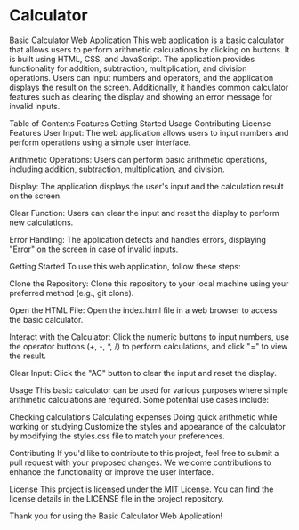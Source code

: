 # Calculator

Basic Calculator Web Application
This web application is a basic calculator that allows users to perform arithmetic calculations by clicking on buttons. It is built using HTML, CSS, and JavaScript. The application provides functionality for addition, subtraction, multiplication, and division operations. Users can input numbers and operators, and the application displays the result on the screen. Additionally, it handles common calculator features such as clearing the display and showing an error message for invalid inputs.

Table of Contents
Features
Getting Started
Usage
Contributing
License
Features
User Input: The web application allows users to input numbers and perform operations using a simple user interface.

Arithmetic Operations: Users can perform basic arithmetic operations, including addition, subtraction, multiplication, and division.

Display: The application displays the user's input and the calculation result on the screen.

Clear Function: Users can clear the input and reset the display to perform new calculations.

Error Handling: The application detects and handles errors, displaying "Error" on the screen in case of invalid inputs.

Getting Started
To use this web application, follow these steps:

Clone the Repository: Clone this repository to your local machine using your preferred method (e.g., git clone).

Open the HTML File: Open the index.html file in a web browser to access the basic calculator.

Interact with the Calculator: Click the numeric buttons to input numbers, use the operator buttons (+, -, *, /) to perform calculations, and click "=" to view the result.

Clear Input: Click the "AC" button to clear the input and reset the display.

Usage
This basic calculator can be used for various purposes where simple arithmetic calculations are required. Some potential use cases include:

Checking calculations
Calculating expenses
Doing quick arithmetic while working or studying
Customize the styles and appearance of the calculator by modifying the styles.css file to match your preferences.

Contributing
If you'd like to contribute to this project, feel free to submit a pull request with your proposed changes. We welcome contributions to enhance the functionality or improve the user interface.

License
This project is licensed under the MIT License. You can find the license details in the LICENSE file in the project repository.

Thank you for using the Basic Calculator Web Application!
